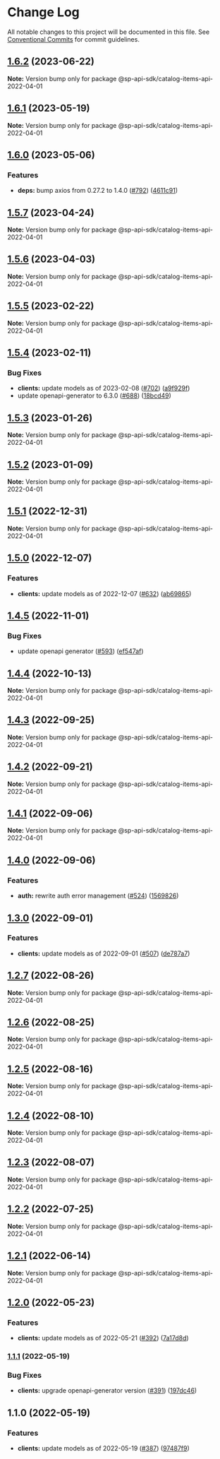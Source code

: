 # Change Log

All notable changes to this project will be documented in this file.
See [Conventional Commits](https://conventionalcommits.org) for commit guidelines.

## [1.6.2](https://github.com/bizon/selling-partner-api-sdk/compare/@sp-api-sdk/catalog-items-api-2022-04-01@1.6.1...@sp-api-sdk/catalog-items-api-2022-04-01@1.6.2) (2023-06-22)

**Note:** Version bump only for package @sp-api-sdk/catalog-items-api-2022-04-01

## [1.6.1](https://github.com/bizon/selling-partner-api-sdk/compare/@sp-api-sdk/catalog-items-api-2022-04-01@1.6.0...@sp-api-sdk/catalog-items-api-2022-04-01@1.6.1) (2023-05-19)

**Note:** Version bump only for package @sp-api-sdk/catalog-items-api-2022-04-01

## [1.6.0](https://github.com/bizon/selling-partner-api-sdk/compare/@sp-api-sdk/catalog-items-api-2022-04-01@1.5.7...@sp-api-sdk/catalog-items-api-2022-04-01@1.6.0) (2023-05-06)

### Features

* **deps:** bump axios from 0.27.2 to 1.4.0 ([#792](https://github.com/bizon/selling-partner-api-sdk/issues/792)) ([4611c91](https://github.com/bizon/selling-partner-api-sdk/commit/4611c91bc0ad05f77bee17feeb99fa231c60e7ed))

## [1.5.7](https://github.com/bizon/selling-partner-api-sdk/compare/@sp-api-sdk/catalog-items-api-2022-04-01@1.5.6...@sp-api-sdk/catalog-items-api-2022-04-01@1.5.7) (2023-04-24)

**Note:** Version bump only for package @sp-api-sdk/catalog-items-api-2022-04-01

## [1.5.6](https://github.com/bizon/selling-partner-api-sdk/compare/@sp-api-sdk/catalog-items-api-2022-04-01@1.5.5...@sp-api-sdk/catalog-items-api-2022-04-01@1.5.6) (2023-04-03)

**Note:** Version bump only for package @sp-api-sdk/catalog-items-api-2022-04-01

## [1.5.5](https://github.com/bizon/selling-partner-api-sdk/compare/@sp-api-sdk/catalog-items-api-2022-04-01@1.5.4...@sp-api-sdk/catalog-items-api-2022-04-01@1.5.5) (2023-02-22)

**Note:** Version bump only for package @sp-api-sdk/catalog-items-api-2022-04-01

## [1.5.4](https://github.com/bizon/selling-partner-api-sdk/compare/@sp-api-sdk/catalog-items-api-2022-04-01@1.5.3...@sp-api-sdk/catalog-items-api-2022-04-01@1.5.4) (2023-02-11)

### Bug Fixes

* **clients:** update models as of 2023-02-08 ([#702](https://github.com/bizon/selling-partner-api-sdk/issues/702)) ([a9f929f](https://github.com/bizon/selling-partner-api-sdk/commit/a9f929fb82e4b474c283a5c66b85cdae63544554))
* update openapi-generator to 6.3.0 ([#688](https://github.com/bizon/selling-partner-api-sdk/issues/688)) ([18bcd49](https://github.com/bizon/selling-partner-api-sdk/commit/18bcd493bd977b8b6b7e98358420f08574fef0ac))

## [1.5.3](https://github.com/bizon/selling-partner-api-sdk/compare/@sp-api-sdk/catalog-items-api-2022-04-01@1.5.2...@sp-api-sdk/catalog-items-api-2022-04-01@1.5.3) (2023-01-26)

**Note:** Version bump only for package @sp-api-sdk/catalog-items-api-2022-04-01

## [1.5.2](https://github.com/bizon/selling-partner-api-sdk/compare/@sp-api-sdk/catalog-items-api-2022-04-01@1.5.1...@sp-api-sdk/catalog-items-api-2022-04-01@1.5.2) (2023-01-09)

**Note:** Version bump only for package @sp-api-sdk/catalog-items-api-2022-04-01

## [1.5.1](https://github.com/bizon/selling-partner-api-sdk/compare/@sp-api-sdk/catalog-items-api-2022-04-01@1.5.0...@sp-api-sdk/catalog-items-api-2022-04-01@1.5.1) (2022-12-31)

**Note:** Version bump only for package @sp-api-sdk/catalog-items-api-2022-04-01

## [1.5.0](https://github.com/bizon/selling-partner-api-sdk/compare/@sp-api-sdk/catalog-items-api-2022-04-01@1.4.5...@sp-api-sdk/catalog-items-api-2022-04-01@1.5.0) (2022-12-07)

### Features

* **clients:** update models as of 2022-12-07 ([#632](https://github.com/bizon/selling-partner-api-sdk/issues/632)) ([ab69865](https://github.com/bizon/selling-partner-api-sdk/commit/ab698651d2de75db25910e2e39dd93da955b55da))

## [1.4.5](https://github.com/bizon/selling-partner-api-sdk/compare/@sp-api-sdk/catalog-items-api-2022-04-01@1.4.4...@sp-api-sdk/catalog-items-api-2022-04-01@1.4.5) (2022-11-01)

### Bug Fixes

* update openapi generator ([#593](https://github.com/bizon/selling-partner-api-sdk/issues/593)) ([ef547af](https://github.com/bizon/selling-partner-api-sdk/commit/ef547af41f13d8bf9861fe5b4d5574d6daa13fa4))

## [1.4.4](https://github.com/bizon/selling-partner-api-sdk/compare/@sp-api-sdk/catalog-items-api-2022-04-01@1.4.3...@sp-api-sdk/catalog-items-api-2022-04-01@1.4.4) (2022-10-13)

**Note:** Version bump only for package @sp-api-sdk/catalog-items-api-2022-04-01

## [1.4.3](https://github.com/bizon/selling-partner-api-sdk/compare/@sp-api-sdk/catalog-items-api-2022-04-01@1.4.2...@sp-api-sdk/catalog-items-api-2022-04-01@1.4.3) (2022-09-25)

**Note:** Version bump only for package @sp-api-sdk/catalog-items-api-2022-04-01

## [1.4.2](https://github.com/bizon/selling-partner-api-sdk/compare/@sp-api-sdk/catalog-items-api-2022-04-01@1.4.1...@sp-api-sdk/catalog-items-api-2022-04-01@1.4.2) (2022-09-21)

**Note:** Version bump only for package @sp-api-sdk/catalog-items-api-2022-04-01

## [1.4.1](https://github.com/bizon/selling-partner-api-sdk/compare/@sp-api-sdk/catalog-items-api-2022-04-01@1.4.0...@sp-api-sdk/catalog-items-api-2022-04-01@1.4.1) (2022-09-06)

**Note:** Version bump only for package @sp-api-sdk/catalog-items-api-2022-04-01

## [1.4.0](https://github.com/bizon/selling-partner-api-sdk/compare/@sp-api-sdk/catalog-items-api-2022-04-01@1.3.0...@sp-api-sdk/catalog-items-api-2022-04-01@1.4.0) (2022-09-06)

### Features

* **auth:** rewrite auth error management ([#524](https://github.com/bizon/selling-partner-api-sdk/issues/524)) ([1569826](https://github.com/bizon/selling-partner-api-sdk/commit/1569826a0f934614f9a229f65e5cfa909cf4c2b2))

## [1.3.0](https://github.com/bizon/selling-partner-api-sdk/compare/@sp-api-sdk/catalog-items-api-2022-04-01@1.2.7...@sp-api-sdk/catalog-items-api-2022-04-01@1.3.0) (2022-09-01)

### Features

* **clients:** update models as of 2022-09-01 ([#507](https://github.com/bizon/selling-partner-api-sdk/issues/507)) ([de787a7](https://github.com/bizon/selling-partner-api-sdk/commit/de787a78692f64c50b8e288c533797d03a1b00d1))

## [1.2.7](https://github.com/bizon/selling-partner-api-sdk/compare/@sp-api-sdk/catalog-items-api-2022-04-01@1.2.6...@sp-api-sdk/catalog-items-api-2022-04-01@1.2.7) (2022-08-26)

**Note:** Version bump only for package @sp-api-sdk/catalog-items-api-2022-04-01

## [1.2.6](https://github.com/bizon/selling-partner-api-sdk/compare/@sp-api-sdk/catalog-items-api-2022-04-01@1.2.5...@sp-api-sdk/catalog-items-api-2022-04-01@1.2.6) (2022-08-25)

**Note:** Version bump only for package @sp-api-sdk/catalog-items-api-2022-04-01

## [1.2.5](https://github.com/bizon/selling-partner-api-sdk/compare/@sp-api-sdk/catalog-items-api-2022-04-01@1.2.4...@sp-api-sdk/catalog-items-api-2022-04-01@1.2.5) (2022-08-16)

**Note:** Version bump only for package @sp-api-sdk/catalog-items-api-2022-04-01

## [1.2.4](https://github.com/bizon/selling-partner-api-sdk/compare/@sp-api-sdk/catalog-items-api-2022-04-01@1.2.3...@sp-api-sdk/catalog-items-api-2022-04-01@1.2.4) (2022-08-10)

**Note:** Version bump only for package @sp-api-sdk/catalog-items-api-2022-04-01

## [1.2.3](https://github.com/bizon/selling-partner-api-sdk/compare/@sp-api-sdk/catalog-items-api-2022-04-01@1.2.2...@sp-api-sdk/catalog-items-api-2022-04-01@1.2.3) (2022-08-07)

**Note:** Version bump only for package @sp-api-sdk/catalog-items-api-2022-04-01

## [1.2.2](https://github.com/bizon/selling-partner-api-sdk/compare/@sp-api-sdk/catalog-items-api-2022-04-01@1.2.1...@sp-api-sdk/catalog-items-api-2022-04-01@1.2.2) (2022-07-25)

**Note:** Version bump only for package @sp-api-sdk/catalog-items-api-2022-04-01

## [1.2.1](https://github.com/bizon/selling-partner-api-sdk/compare/@sp-api-sdk/catalog-items-api-2022-04-01@1.2.0...@sp-api-sdk/catalog-items-api-2022-04-01@1.2.1) (2022-06-14)

**Note:** Version bump only for package @sp-api-sdk/catalog-items-api-2022-04-01

## [1.2.0](https://github.com/bizon/selling-partner-api-sdk/compare/@sp-api-sdk/catalog-items-api-2022-04-01@1.1.1...@sp-api-sdk/catalog-items-api-2022-04-01@1.2.0) (2022-05-23)

### Features

* **clients:** update models as of 2022-05-21 ([#392](https://github.com/bizon/selling-partner-api-sdk/issues/392)) ([7a17d8d](https://github.com/bizon/selling-partner-api-sdk/commit/7a17d8d86aee3d73f7d379dd4d954bc2635041db))

### [1.1.1](https://github.com/bizon/selling-partner-api-sdk/compare/@sp-api-sdk/catalog-items-api-2022-04-01@1.1.0...@sp-api-sdk/catalog-items-api-2022-04-01@1.1.1) (2022-05-19)

### Bug Fixes

* **clients:** upgrade openapi-generator version ([#391](https://github.com/bizon/selling-partner-api-sdk/issues/391)) ([197dc46](https://github.com/bizon/selling-partner-api-sdk/commit/197dc466e267d953907e9488a038c6424d78bb23))

## 1.1.0 (2022-05-19)

### Features

* **clients:** update models as of 2022-05-19 ([#387](https://github.com/bizon/selling-partner-api-sdk/issues/387)) ([97487f9](https://github.com/bizon/selling-partner-api-sdk/commit/97487f984a03a9e72012d6e9a9a04e77897a45b3))
